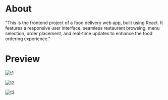 # About
"This is the frontend project of a food delivery web app, built using React. It features a responsive user interface, seamless restaurant browsing, menu selection, order placement, and real-time updates to enhance the food ordering experience."

# Preview
![t1](https://github.com/user-attachments/assets/4de628dc-75e0-4bd2-9d23-e8b17feaae33)

![t2](https://github.com/user-attachments/assets/4c150f95-8b77-4d18-ac8d-851c3634d0a7)

![t3](https://github.com/user-attachments/assets/bbf6183f-d601-4da1-9e7b-f08720651bf8)
